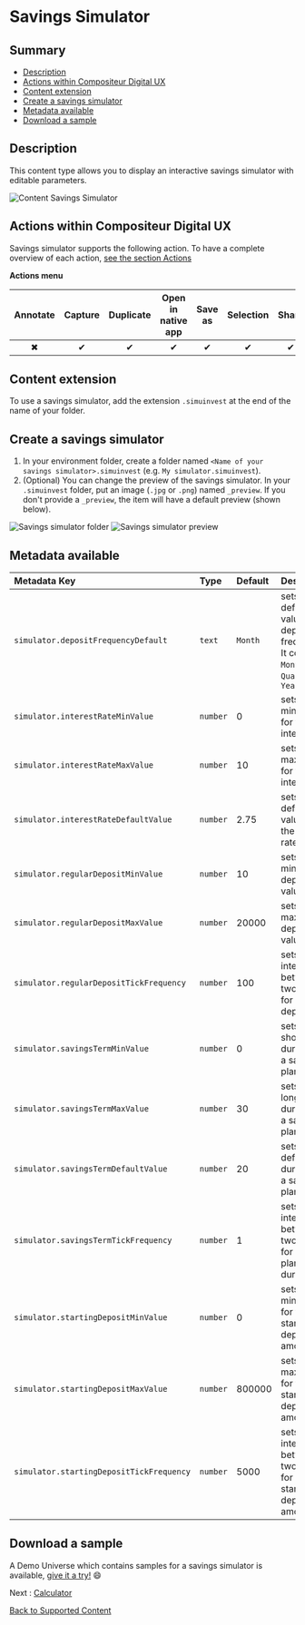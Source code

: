 # Savings Simulator

## Summary
* [Description](#description)
* [Actions within Compositeur Digital UX](#actions-within-compositeur-digital-ux)
* [Content extension](#content-extension)
* [Create a savings simulator](#create-a-savings-simulator)
* [Metadata available](#metadata-available)
* [Download a sample](#download-a-sample)

## Description

This content type allows you to display an interactive savings simulator with editable parameters.

![Content Savings Simulator](../../img/content_savings_simulator.JPG)

## Actions within Compositeur Digital UX

Savings simulator supports the following action. To have a complete overview of each action, [see the section Actions](actions.md)

**Actions menu**

| Annotate | Capture  | Duplicate | Open in native app | Save as  | Selection | Share    |
|:--------:|:--------:|:---------:|:------------------:|:--------:|:---------:|:--------:|
| &#x2716; | &#x2714; | &#x2714;  | &#x2714;           | &#x2714; | &#x2714;  | &#x2714; |

## Content extension

To use a savings simulator, add the extension `.simuinvest` at the end of the name of your folder.

## Create a savings simulator

1. In your environment folder, create a folder named `<Name of your savings simulator>.simuinvest` (e.g. `My simulator.simuinvest`).
1. (Optional) You can change the preview of the savings simulator. In your `.simuinvest` folder, put an image (`.jpg` or `.png`) named `_preview`. If you don't provide a `_preview`, the item will have a default preview (shown below).

![Savings simulator folder](../../img/content_savings_simulator_folder.JPG) ![Savings simulator preview](../../img/content_savings_simulator_preview.JPG)

## Metadata available

| Metadata Key                                 | Type     | Default            | Description |
|:-------------------------------------------- |:---------|:-------------------|:-|
| `simulator.depositFrequencyDefault`          | `text`   | `Month`            | sets the default value of the deposit frequency. It could be `Month`, `Quarter` or `Year` |
| `simulator.interestRateMinValue`             | `number` | 0                  | sets the min value for the interest rate |
| `simulator.interestRateMaxValue`             | `number` | 10                 | sets the max value for the interest rate |
| `simulator.interestRateDefaultValue`         | `number` | 2.75               | sets the default value for the interest rate |
| `simulator.regularDepositMinValue`           | `number` | 10                 | sets the minimum deposit value |
| `simulator.regularDepositMaxValue`           | `number` | 20000              | sets the maximum deposit value |
| `simulator.regularDepositTickFrequency`      | `number` | 100                | sets the interval between two values for a deposit |
| `simulator.savingsTermMinValue`              | `number` | 0                  | sets the shortest duration of a saving plan |
| `simulator.savingsTermMaxValue`              | `number` | 30                 | sets the longest duration of a saving plan |
| `simulator.savingsTermDefaultValue`          | `number` | 20                 | sets the default duration of a saving plan |
| `simulator.savingsTermTickFrequency`         | `number` | 1                  | sets the interval between two values for a saving plan duration |
| `simulator.startingDepositMinValue`          | `number` | 0                  | sets the min value for the starting deposit amount |
| `simulator.startingDepositMaxValue`          | `number` | 800000             | sets the max value for the starting deposit amount |
| `simulator.startingDepositTickFrequency`     | `number` | 5000               | sets the interval between two values for a starting deposit amount |

## Download a sample

A Demo Universe which contains samples for a savings simulator is available, [give it a try!](../Demo-Universe.zip) &#x1f604;


Next : [Calculator](calculator.md)

[Back to Supported Content](index.md)
